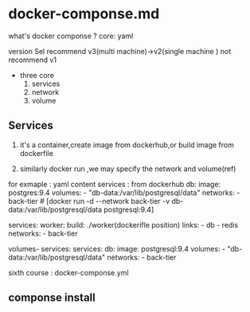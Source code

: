 # docker-componse.md
what's docker componse ?
core: yaml 

version Sel
recommend v3(multi machine)->v2(single machine )
not recommend  v1

* three core
    1. services 
    2. network
    3. volume 

## Services 
1. it's a container,create image from dockerhub,or build image from dockerfile

2. similarly docker run ,we may specify the network and volume(ref)

for exmaple : yaml  content
services : from dockerhub
    db:
            image: postgres:9.4
            volumes:
                - "db-data:/var/lib/postgresql/data"
            networks:
                - back-tier
    # [docker run -d --network back-tier -v db-data:/var/lib/postgresql/data postgresql:9.4]

services:
worker:
    build: ./worker(dockerifle position)
    links:
        - db
        - redis
    networks:
        - back-tier

volumes- services:
services:
    db:
        image: postgresql:9.4
        volumes:
            - "db-data:/var/lib/postgresql/data"
        networks:
            - back-tier

sixth course : docker-componse.yml

## componse install


